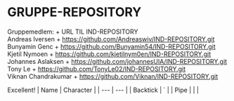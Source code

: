 # GRUPPE-REPOSITORY
Gruppemedlem: + URL TIL IND-REPOSITORY
<br> Andreas Iversen + https://github.com/Andreaswiv/IND-REPOSITORY.git
<br> Bunyamin Genc + https://github.com/Bunyamin54/IND-REPOSITORY.git
<br> Kjetil Nymoen + https://github.com/kjetilnym0en/IND-REPOSITORY.git
<br> Johannes Aslaksen + https://github.com/johannesUIA/IND-REPOSITORY.git
<br> Tony Le + https://github.com/TonyLe02/IND-REPOSITORY.git 
<br> Viknan Chandrakumar + https://github.com/Viknan/IND-REPOSITORY.git

Excellent!
| Name     | Character |
| ---      | ---       |
| Backtick | `         |
| Pipe     | \|        |